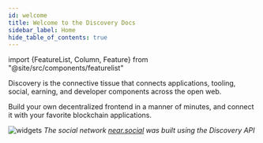 ```yaml
---
id: welcome
title: Welcome to the Discovery Docs
sidebar_label: Home
hide_table_of_contents: true
---
```


import {FeatureList, Column, Feature} from "@site/src/components/featurelist"

Discovery is the connective tissue that connects applications, tooling, social, earning, and developer components across the open web.

Build your own decentralized frontend in a manner of minutes, and connect it with your favorite blockchain applications.

![widgets](@site/static/docs/social.jpeg)
*The social network [near.social](https://near.social) was built using the Discovery API*
